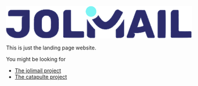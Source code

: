 ![logo](src/images/logo.svg)

This is just the landing page website.

You might be looking for

- [The jolimail project](https://github.com/jdrouet/jolimail)
- [The catapulte project](https://github.com/jdrouet/catapulte)
